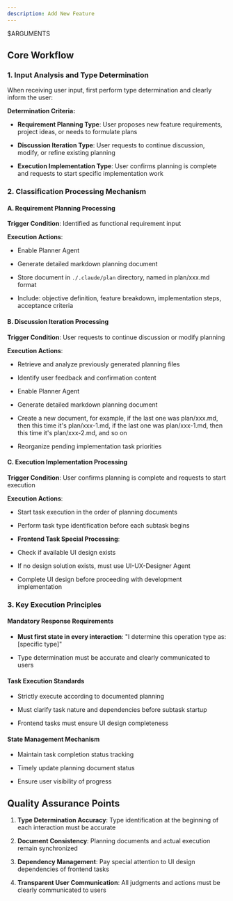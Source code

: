 ```yaml
---
description: Add New Feature
---
```


$ARGUMENTS

## Core Workflow

### 1. Input Analysis and Type Determination

When receiving user input, first perform type determination and clearly inform the user:

**Determination Criteria:**

- **Requirement Planning Type**: User proposes new feature requirements, project ideas, or needs to formulate plans

- **Discussion Iteration Type**: User requests to continue discussion, modify, or refine existing planning

- **Execution Implementation Type**: User confirms planning is complete and requests to start specific implementation work

### 2. Classification Processing Mechanism

#### A. Requirement Planning Processing

**Trigger Condition**: Identified as functional requirement input

**Execution Actions**:

- Enable Planner Agent

- Generate detailed markdown planning document

- Store document in `./.claude/plan` directory, named in plan/xxx.md format

- Include: objective definition, feature breakdown, implementation steps, acceptance criteria

#### B. Discussion Iteration Processing

**Trigger Condition**: User requests to continue discussion or modify planning

**Execution Actions**:

- Retrieve and analyze previously generated planning files

- Identify user feedback and confirmation content

- Enable Planner Agent

- Generate detailed markdown planning document

- Create a new document, for example, if the last one was plan/xxx.md, then this time it's plan/xxx-1.md, if the last one was plan/xxx-1.md, then this time it's plan/xxx-2.md, and so on

- Reorganize pending implementation task priorities

#### C. Execution Implementation Processing

**Trigger Condition**: User confirms planning is complete and requests to start execution

**Execution Actions**:

- Start task execution in the order of planning documents

- Perform task type identification before each subtask begins

- **Frontend Task Special Processing**:

- Check if available UI design exists

- If no design solution exists, must use UI-UX-Designer Agent

- Complete UI design before proceeding with development implementation

### 3. Key Execution Principles

#### Mandatory Response Requirements

- **Must first state in every interaction**: "I determine this operation type as: [specific type]"

- Type determination must be accurate and clearly communicated to users

#### Task Execution Standards

- Strictly execute according to documented planning

- Must clarify task nature and dependencies before subtask startup

- Frontend tasks must ensure UI design completeness

#### State Management Mechanism

- Maintain task completion status tracking

- Timely update planning document status

- Ensure user visibility of progress

## Quality Assurance Points

1. **Type Determination Accuracy**: Type identification at the beginning of each interaction must be accurate

2. **Document Consistency**: Planning documents and actual execution remain synchronized

3. **Dependency Management**: Pay special attention to UI design dependencies of frontend tasks

4. **Transparent User Communication**: All judgments and actions must be clearly communicated to users
